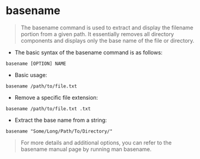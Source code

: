 # basename

> The basename command is used to extract and display the filename portion from a given path.
> It essentially removes all directory components and displays only the base name of the file or directory.

- The basic syntax of the basename command is as follows:

`basename [OPTION] NAME`
   
- Basic usage:

`basename /path/to/file.txt`

- Remove a specific file extension:

`basename /path/to/file.txt .txt`

- Extract the base name from a string:

`basename "Some/Long/Path/To/Directory/"`

> For more details and additional options, you can refer to the basename manual page by running man basename.
